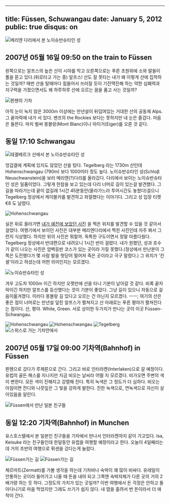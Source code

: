 ----
title: Füssen, Schuwangau
date: January 5, 2012
public: true
disqus: on
----

![메리엔 다리에서 본 노이슈반슈타인 성](/media/page/travel/europe/europe-152.jpg)

2007년 05월 16일 09:50 on the train to Füssen
----------------------------------------------

왼쪽으로는 알프스의 높은 산이 시야를 막고 오른쪽으로는 푸른 초원위에 소와
말들이 풀을 뜯고 있다.(뒤로타고 가는 중) 알프스! 산도 잘 못타는 내가 왜 이렇게
산에 집착하는 것일까? 매번 산을 탈때마다 힘들어서 쓰러질 듯이 기진맥진해 하는
약한 심폐력과 지구력을 가졌으면서도 왜 하루하루 산에 오르는 꿈을 품고 사는
것일까?

![뮌헨의 기차](/media/page/travel/europe/europe-148.jpg)

아직 눈이 녹지 않은 3000m 이상에는 만년설이 뒤덥여있는 거대한 산의 공동체
Alps. 그 끝자락에 내가 서 있다. 밴프의 the Rockies 보다는 못하지만 내 눈은
즐겁다. 마음은 들뜬다. 마치 벌써 몽블랑(Mont Blanc)이나 아이거(Eiger)를 오른
것 같다.

동일 17:10 Schwangau
-------------------

![테겔베르크 산에서 본 노이슈반슈타인 성](/media/page/travel/europe/europe-156.jpg)

엉겁결에 계획에 있지도 않았던 산을 탔다. Tegelberg 라는 1730m 산인데
Hohenschwangau (790m) 보다 1000미터 정도 높다. 노이슈반슈타인 성(Schloβ
Neuschwanstein)을 보러 메리엔(?)다리를 올라갔다. 다리에서 보이는
노이슈반슈타인 성은 일품이었다. 그렇게 한참을 보고 있는데 다리 너머로 길이
있는걸 발견했다. 그 길을 따라가는데 끝이 없길래 1시간 45분동안(올라가느라
투어시간도 놓쳤다)걸으니 Tegelberg 정상에서 케이블카를 발견하고 좌절했다는
이야기다. 그리고 성 입장 티켓 €8 도 날렸다.

![Hohenschwangau](/media/page/travel/europe/europe-157.jpg)

실은 뒤로 올라가면 [내가 예전에 보았던
사진](http://www.neuschwanstein-hotel.com/ruebezahl/schloss/) 을 찍은 위치를
발견할 수 있을 것 같아서 걸었다. 여행기에서 보이던 사진은 대부분
메리엔다리에서 찍힌 사진인데 자주 봐서 그런지 식상했다. 하지만 위의 사진은
뭐랄까. 독특한 구도이면서 정말 아름다웠다. Tegelberg 정상에서 반대편으로
내려오니 1시간 반이 걸렸다. 내가 원했던, 성과 호수가 같이 나오는 사진은
암벽등반 코스가 있는 곳이라 가질 못했다.(정상에서 만난분이 그쪽은 도전했다가
몇 사람 발을 헛딛어 떨어져 죽은 곳이라고 극구 말렸다.) 그 위치가 '칸셀'이라고
하셨는데 어떤 의미인지는 모르겠다.

![노이슈반슈타인 성](/media/page/travel/europe/europe-160.jpg)

겨우 고도차 1000m 이긴 하지만 오랫만에 산을 타니 기분이 날아갈 것 같다. 비록
끝자락이긴 하지만 알프스를 등산했다는 것이 기분이 좋았다. 그냥 길이 있으니
자동으로 걸음이옮겨졌다. 이러다 몽블랑 길 있다고 오르는 건 아닌지 모르겠다.
ㅡㅡ; 여기의 산은 좋은 점이 너머로는 만년설 덮힌 알프스가 펼쳐지고 산 아래로는
푸른 평야가 펼쳐진다는 점이다. 산, 평야. White, Green. 서로 상이한 두가지가
만나는 곳이 이곳 Füssen-Schwangau.

![Hohenschwangau](/media/page/travel/europe/europe-166.jpg)
![Hohenschwangau](/media/page/travel/europe/europe-173.jpg)
![Tegelberg](/media/page/travel/europe/europe-178.jpg)
![스위스로 가는 기차안에서](/media/page/travel/europe/europe-180.jpg)

2007년 05월 17일 09:00 기차역(Bahnhof) in Füssen
----------------------------------------------

뮌헨으로 갔다가 루체른으로 간다. 그리고 바로 인터라켄(Interlaken)으로 갈
예정이다. 유럽의 골든 패스를 지나지만 지금 비오는 날씨라 어떨 지 모르겠다.
비가오면 주변의 색이 변한다. 모든 색이 진해지고 강렬해 진다. 특히 녹색은 그
정도가 더 심하다. 비오는 아침이면 잔디와 나뭇잎은 그 빛을 강하게 발한다. 진한
녹색으로, 연녹색으로 자신이 살아있음을 알린다.

![Füssen에서 만난 일본 친구들](/media/page/travel/europe/europe-183.jpg)

동일 12:20 기차역(Bahnhof) in Munchen
-----------------------------------

유스호스텔에서 본 일본인 친구들을 기차에서 만나서 인터라켄까지 같이 가고있다.
Isa, Keisuke 라는 친구들인데 한달동안 유럽을 여행할 예정이라고 한다. 오늘이
4일째라는데 거의 초반의 여행으로 퓌센을 갔다는게 놀랍다.

![Füssen가는 길](/media/page/travel/europe/europe-184.jpg)
![Füssen가는 길](/media/page/travel/europe/europe-185.jpg)

체르마트(Zermatt)를 가볼 생각을 하는데 기차비나 숙박이 꽤 많이 비싸다.
유레일이 안통하는 곳이라 들어가고 나올 때 돈을 내야 되고 그쪽엔 숙박자체가
다른 곳의 거의 2배가량 하는 듯 하다. 그정도의 가치가 있는 곳일까? 이번
여행에서 돈 걱정은 안하고 돌아다니기로 마음 먹었지만 그래도 쓰기가 쉽지 않다.
내 땀을 흘려서 번 돈이라서 더 애착이 간다.
